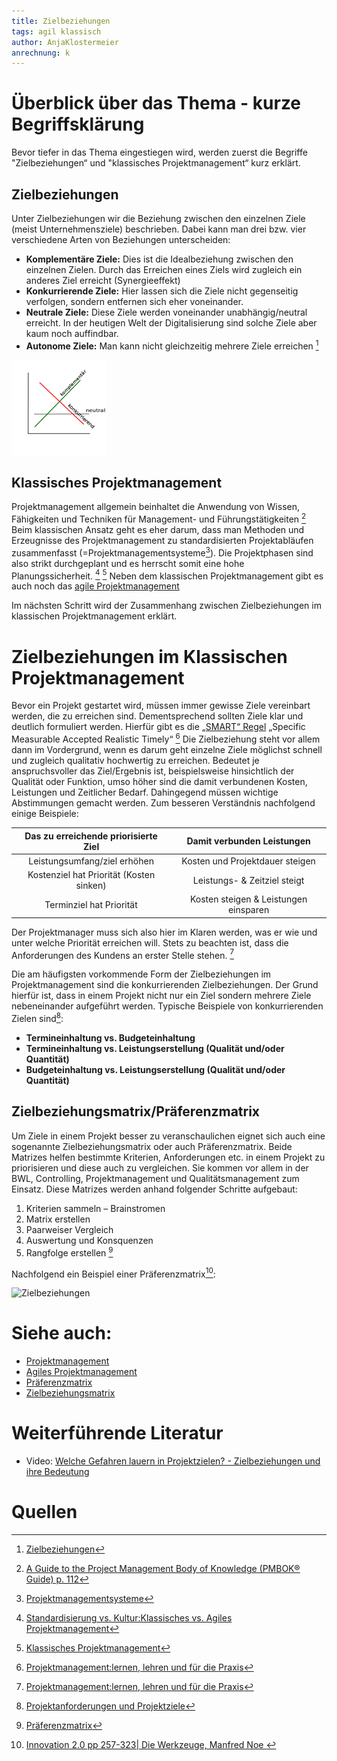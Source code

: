 ```yaml
---
title: Zielbeziehungen
tags: agil klassisch
author: AnjaKlostermeier
anrechnung: k
---
```

# Überblick über das Thema - kurze Begriffsklärung 
Bevor tiefer in das Thema eingestiegen wird, werden zuerst die Begriffe "Zielbeziehungen“ und "klassisches Projektmanagement“ kurz erklärt. 

## Zielbeziehungen

Unter Zielbeziehungen wir die Beziehung zwischen den einzelnen Ziele (meist Unternehmensziele) beschrieben. Dabei kann man drei bzw. vier verschiedene Arten von Beziehungen unterscheiden: 

* **Komplementäre Ziele:** Dies ist die Idealbeziehung zwischen den einzelnen Zielen. Durch das Erreichen eines Ziels wird zugleich ein anderes Ziel erreicht (Synergieeffekt) 
* **Konkurrierende Ziele:** Hier lassen sich die Ziele nicht gegenseitig verfolgen, sondern entfernen sich eher voneinander.
* **Neutrale Ziele:** Diese Ziele werden voneinander unabhängig/neutral erreicht. In der heutigen Welt der Digitalisierung sind solche Ziele aber kaum noch auffindbar.
* **Autonome Ziele:** Man kann nicht gleichzeitig mehrere Ziele erreichen [^1]

![Zielbeziehungen](Zielbeziehungen/Zielbeziehungen_Bild.png)

## Klassisches Projektmanagement 

Projektmanagement allgemein beinhaltet die Anwendung von Wissen, Fähigkeiten und Techniken für Management- und Führungstätigkeiten [^2]
Beim klassischen Ansatz geht es eher darum, dass man Methoden und Erzeugnisse des Projektmanagement zu standardisierten Projektabläufen zusammenfasst (=Projektmanagementsysteme[^8]). Die Projektphasen sind also strikt durchgeplant und es herrscht somit eine hohe Planungssicherheit. [^3] [^4]
Neben dem klassischen Projektmanagement gibt es auch noch das [agile Projektmanagement](Umgang_mit_Kritik.md) 

Im nächsten Schritt wird der Zusammenhang zwischen Zielbeziehungen im klassischen Projektmanagement erklärt. 

# Zielbeziehungen im Klassischen Projektmanagement

Bevor ein Projekt gestartet wird, müssen immer gewisse Ziele vereinbart werden, die zu erreichen sind. Dementsprechend sollten Ziele klar und deutlich formuliert werden. Hierfür gibt es  die  [„SMART“ Regel](SMART_Ziele.md) „Specific Measurable Accepted Realistic Timely“ [^5]
Die Zielbeziehung steht vor allem dann im Vordergrund, wenn es darum geht einzelne Ziele möglichst schnell und zugleich qualitativ hochwertig zu erreichen. Bedeutet je anspruchsvoller das Ziel/Ergebnis ist, beispielsweise hinsichtlich der Qualität oder Funktion, umso höher sind die damit verbundenen Kosten, Leistungen und Zeitlicher Bedarf. Dahingegend müssen wichtige Abstimmungen gemacht werden. Zum besseren Verständnis nachfolgend einige Beispiele: 

|Das zu erreichende priorisierte Ziel  |Damit verbunden Leistungen  |
| :-------------:                        |               :-------------: |
|Leistungsumfang/ziel erhöhen          |Kosten und Projektdauer steigen |
|Kostenziel hat Priorität (Kosten sinken) |Leistungs- & Zeitziel steigt 
|Terminziel hat Priorität               |Kosten steigen & Leistungen einsparen

Der Projektmanager muss sich also hier im Klaren werden, was er wie und unter welche Priorität erreichen will. Stets zu beachten ist, dass die Anforderungen des Kundens an erster Stelle stehen. [^5]

Die am häufigsten vorkommende Form der Zielbeziehungen im Projektmanagement sind die konkurrierenden Zielbeziehungen. Der Grund hierfür ist, dass in einem Projekt nicht nur ein Ziel sondern mehrere Ziele nebeneinander aufgeführt werden. Typische Beispiele von konkurrierenden Zielen sind[^9]:

* **Termineinhaltung vs. Budgeteinhaltung**
* **Termineinhaltung vs. Leistungserstellung (Qualität und/oder Quantität)**
* **Budgeteinhaltung vs. Leistungserstellung (Qualität und/oder Quantität)** 

## Zielbeziehungsmatrix/Präferenzmatrix

Um Ziele in einem Projekt besser zu veranschaulichen eignet sich auch eine sogenannte Zielbeziehungsmatrix oder auch Präferenzmatrix. Beide Matrizes helfen bestimmte Kriterien, Anforderungen etc. in einem Projekt zu priorisieren und diese auch zu vergleichen. Sie kommen vor allem in der BWL, Controlling, Projektmanagement und Qualitätsmanagement zum Einsatz. Diese Matrizes werden anhand folgender Schritte aufgebaut:

1. Kriterien sammeln – Brainstromen
2. Matrix erstellen
3. Paarweiser Vergleich
4. Auswertung und Konsquenzen
5. Rangfolge erstellen [^6]

Nachfolgend ein Beispiel einer Präferenzmatrix[^7]:

![Zielbeziehungen](Zielbeziehungen/Präferenzmatrix_Bild.jpg) 

# Siehe auch:
* [Projektmanagement](Projektmanagement.md)
* [Agiles Projektmanagement](https://www.projektmagazin.de/glossarterm/agiles-projektmanagement) 
*	[Präferenzmatrix](https://de.wikipedia.org/wiki/Pr%C3%A4ferenzmatrix#:~:text=Die%20Pr%C3%A4ferenzmatrix%20ist%20ein%20einfaches,das%20jeweils%20wichtigere%20Kriterium%20vermerkt.&text=Das%20Kriterium%20mit%20den%20meisten%20Nennungen%20ist%20das%20wichtigste%20Kriterium)
* [Zielbeziehungsmatrix](https://de.wikipedia.org/wiki/Zielbeziehungsmatrix)

# Weiterführende Literatur 

* Video: [Welche Gefahren lauern in Projektzielen? - Zielbeziehungen und ihre Bedeutung](https://www.youtube.com/watch?v=3rx5u1GmX1o)

# Quellen

[^1]: [Zielbeziehungen](https://marjorie-wiki.de/wiki/Zielbeziehungen/)
[^2]: [A Guide to the Project Management Body of Knowledge (PMBOK® Guide) p. 112](https://www.pmi.org/pmbok-guide-standards/foundational/PMBOK)
[^3]: [Standardisierung vs. Kultur:Klassisches vs. Agiles Projektmanagement](https://dl.gi.de/bitstream/handle/20.500.12116/3061/47.pdf?sequence=1&isAllowed=y) 
[^4]: [Klassisches Projektmanagement](https://www.agile-heroes.de/magazine/was-ist-klassisches-projektmanagement/)
[^5]: [Projektmanagement:lernen, lehren und für die Praxis](https://de.scribd.com/book/348063388/Projektmanagement-lernen-lehren-und-fur-die-Praxis)
[^6]: [Präferenzmatrix](https://de.wikipedia.org/wiki/Pr%C3%A4ferenzmatrix) 
[^7]: [Innovation 2.0 pp 257-323|  Die Werkzeuge, Manfred Noe ](https://link.springer.com/book/10.1007/978-3-658-02583-0) 
[^8]: [Projektmanagementsysteme](https://www.capterra.com.de/sem/compare/directory/30002/project-management/software?account_campaign_id=11412926622&account_adgroup_id=111801304956&target=projektmanagement%20system&ad_id=542893678485&matchtype=b&gclsrc=aw.ds&&utm_source=ps-google&gclid=EAIaIQobChMInqOVjMqp9AIVA893Ch0V3QyJEAAYAiAAEgJ01_D_BwE)
[^9]: [Projektanforderungen und Projektziele](https://www.researchgate.net/profile/Michael-Gessler-2/publication/325659457_Projektanforderungen_und_Projektziele/links/5b1bbe89aca272021cf44c86/Projektanforderungen-und-Projektziele.pdf)
